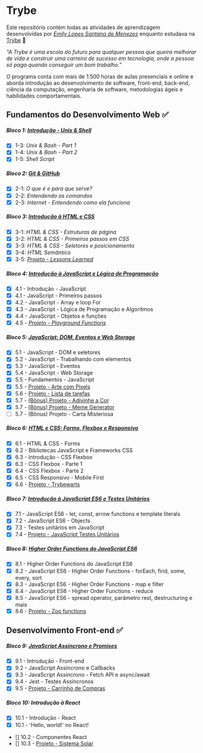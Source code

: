 # Trybe

Este repositório contém todas as atividades de aprendizagem desenvolvidas por _[Emily Lopes Santana de Menezes](https://www.linkedin.com/in/emilydemenezes/)_ enquanto estudava na [Trybe](https://www.betrybe.com/) :rocket:

_"A Trybe é uma escola do futuro para qualquer pessoa que queira melhorar de vida e construir uma carreira de sucesso em tecnologia, onde a pessoa só paga quando conseguir um bom trabalho."_

O programa conta com mais de 1.500 horas de aulas presenciais e online e aborda introdução ao desenvolvimento de software, front-end, back-end, ciência da computação, engenharia de software, metodologias ágeis e habilidades comportamentais.

## Fundamentos do Desenvolvimento Web :white_check_mark:

##### Bloco 1: [Introdução - Unix & Shell](https://github.com/emilylmenezes/trybe--exercises/tree/master/fundamentos/bloco-01-unix-%26-bash)

- [x] 1-3: _Unix & Bash - Part 1_
- [x] 1-4: _Unix & Bash - Part 2_
- [x] 1-5: _Shell Script_  

##### Bloco 2: [Git & GitHub](https://github.com/emilylmenezes/trybe--exercises/tree/master/fundamentos/bloco-02-Git%20%26%20Github-Internet)

- [x] 2-1: _O que é e para que serve?_
- [x] 2-2: _Entendendo os comandos_
- [x] 2-3: _Internet - Entendendo como ela funciona_

##### Bloco 3: [Introdução à HTML e CSS](https://github.com/emilylmenezes/trybe--exercises/tree/master/fundamentos/bloco-3-introducao-a-html-e-css)

- [x] 3-1: _HTML & CSS - Estruturas de página_
- [x] 3-2: _HTML & CSS - Primeiros passos em CSS_
- [x] 3-3: _HTML & CSS - Seletores e posicionamento_
- [x] 3-4: _HTML Semântico_
- [X] 3-5: _[Projeto - Lessons Learned](https://github.com/tryber/sd-022-a-project-lessons-learned/pull/68)_

##### Bloco 4: [Introdução à JavaScript e Lógica de Programação](https://github.com/emilylmenezes/trybe--exercises/tree/master/fundamentos/bloco-4-introducao-a-javascript-e-logica-de-programacao)
- [x] 4.1 - Introdução - JavaScript
- [x] 4.1 - JavaScript - Primeiros passos
- [x] 4.2 - JavaScript - Array e loop For
- [x] 4.3 - JavaScript - Lógica de Programação e Algoritmos
- [x] 4.4 - JavaScript - Objetos e funções
- [x] 4.5 - _[Projeto - Playground Functions](https://github.com/tryber/sd-022-a-project-playground-functions/tree/emily-menezes-playground-functions)_

##### Bloco 5: [JavaScript: DOM, Eventos e Web Storage](https://github.com/emilylmenezes/trybe--exercises/tree/master/fundamentos/bloco-5-javascript-dom-eventos-e-web-storage)
- [x] 5.1 - JavaScript - DOM e seletores
- [x] 5.2 - JavaScript - Trabalhando com elementos
- [x] 5.3 - JavaScript - Eventos
- [x] 5.4 - JavaScript - Web Storage
- [x] 5.5 - Fundamentos - JavaScript 
- [x] 5.5 - [Projeto - Arte com Pixels](https://github.com/tryber/sd-022-a-project-pixels-art/tree/emily-menezes-project-pixels-art)
- [x] 5.6 - [Projeto - Lista de tarefas](https://github.com/tryber/sd-022-a-project-todo-list/tree/emily-menezes-todo-list)
- [x] 5.7 - [(Bônus) Projeto - Adivinhe a Cor](https://github.com/tryber/sd-022-a-project-color-guess/tree/emily-menezes-color-guess)
- [x] 5.7 - [(Bônus) Projeto - Meme Generator](https://github.com/tryber/sd-022-a-project-mistery-letter/tree/emily-menezes-mistery-letter)
- [ ] 5.7 - (Bônus) Projeto - Carta Misteriosa

##### Bloco 6: [HTML e CSS: Forms, Flexbox e Responsivo](https://github.com/emilylmenezes/trybe--exercises/tree/master/fundamentos/bloco-6-html-e-css-forms-flexbox-e-responsivo)
- [x] 6.1 - HTML & CSS - Forms
- [x] 6.2 - Bibliotecas JavaScript e Frameworks CSS
- [x] 6.3 - Introdução - CSS Flexbox
- [x] 6.3 - CSS Flexbox - Parte 1
- [x] 6.4 - CSS Flexbox - Parte 2
- [x] 6.5 - CSS Responsivo - Mobile First
- [x] 6.6 - [Projeto - Trybewarts](https://github.com/tryber/sd-022-a-project-trybewarts/tree/emily-menezes-trybewarts)

##### Bloco 7: [Introdução à JavaScript ES6 e Testes Unitários](https://github.com/emilylmenezes/trybe--exercises/tree/master/fundamentos/bloco-7-introducao-a-javascript-es6-e-testes-unitarios)
- [x] 7.1 - JavaScript ES6 - let, const, arrow functions e template literals
- [x] 7.2 - JavaScript ES6 - Objects
- [x] 7.3 - Testes unitários em JavaScript
- [x] 7.4 - [Projeto - JavaScript Testes Unitários](https://github.com/tryber/sd-022-a-project-js-unit-tests/tree/emily-menezes-project-js-unit-test)

##### Bloco 8: [Higher Order Functions do JavaScript ES6](https://github.com/emilylmenezes/trybe--exercises/tree/master/fundamentos/bloco-8-higher-order-functions-do-javascript-es6)
- [x] 8.1 - Higher Order Functions do JavaScript ES6
- [x] 8.2 - JavaScript ES6 - Higher Order Functions - forEach, find, some, every, sort
- [x] 8.3 - JavaScript ES6 - Higher Order Functions - map e filter
- [x] 8.4 - JavaScript ES6 - Higher Order Functions - reduce
- [x] 8.5 - JavaScript ES6 - spread operator, parâmetro rest, destructuring e mais
- [x] 8.6 - [Projeto - Zoo functions](https://github.com/tryber/sd-022-a-project-zoo-functions/pull/75)

## Desenvolvimento Front-end :white_check_mark:

##### Bloco 9: [JavaScript Assíncrono e Promises](https://github.com/emilylmenezes/trybe--exercises/tree/master/front%20end/bloco-9-javascript-e-testes-assincronos)
- [x] 9.1 - Introdução - Front-end
- [x] 9.2 - JavaScript Assíncrono e Callbacks
- [x] 9.3 - JavaScript Assíncrono - Fetch API e async/await
- [x] 9.4 - Jest - Testes Assíncronos
- [x] 9.5 - [Projeto - Carrinho de Compras]([https://github.com/tryber/sd-015-a-project-shopping-cart/pull/4](https://github.com/tryber/sd-022-a-project-shopping-cart/pull/21))

##### Bloco 10: Introdução à React
- [x] 10.1 - Introdução - React
- [x] 10.1 - 'Hello, world!' no React!
- [] 10.2 - Componentes React
- [] 10.3 - [Projeto - Sistema Solar]()
